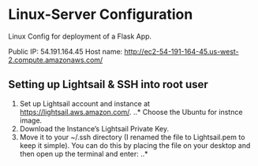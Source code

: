 # Linux-Server Configuration
Linux Config for deployment of a Flask App.

Public IP: 54.191.164.45
Host name: http://ec2-54-191-164-45.us-west-2.compute.amazonaws.com/

## Setting up Lightsail & SSH into root user

1. Set up Lightsail account and instance at https://lightsail.aws.amazon.com/. 
..* Choose the Ubuntu for instnce image.
2. Download the Instance’s Lightsail Private Key.
3. Move it to your ~/.ssh directory (I renamed the file to Lightsail.pem to keep it simple). You can do this by placing the file on your desktop and then open up the terminal and enter:
..*
